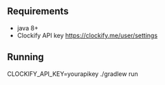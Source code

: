 ## Requirements
- java 8+
- Clockify API key https://clockify.me/user/settings

## Running
CLOCKIFY_API_KEY=yourapikey ./gradlew run